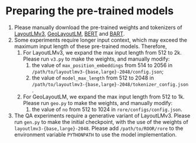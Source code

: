 # Preparing the pre-trained models

1. Please manually download the pre-trained weights and tokenizers of [LayoutLMv3](https://huggingface.co/microsoft/layoutlmv3-base), [GeoLayoutLM](https://github.com/AlibabaResearch/AdvancedLiterateMachinery/blob/main/DocumentUnderstanding/GeoLayoutLM/README.md#model-checkpoints), [BERT](https://huggingface.co/google-bert/bert-base-uncased) and [BART](https://huggingface.co/facebook/bart-base). 
2. Some experiments require longer input context, which may exceed the maximum input length of these pre-trained models. Therefore, 
   1. For LayoutLMv3, we expand the max input length from 512 to 2k. Please run `v3.py` to make the weights, and manually modify:
      1. the value of `max_position_embeddings` from 514 to 2056 in `/path/to/layoutlmv3-{base,large}-2048/config.json`;
      2. the value of `model_max_length` from 512 to 2048 in `/path/to/layoutlmv3-{base,large}-2048/tokenizer_config.json `. 
   2. For GeoLayoutLM, we expand the max input length from 512 to 1k. Please run `geo.py` to make the weights, and manually modify:
      1. the value of `no` from 512 to 1024 in `rore/configs/config.json`. 
3. The QA experiments require a generative variant of LayoutLMv3. Please run `gen.py` to make the initial checkpoint, with the use of the weights of `layoutlmv3-{base,large}-2048`. Please add `/path/to/ROOR/rore` to the environment variable `PYTHONPATH` to use the model implementation. 